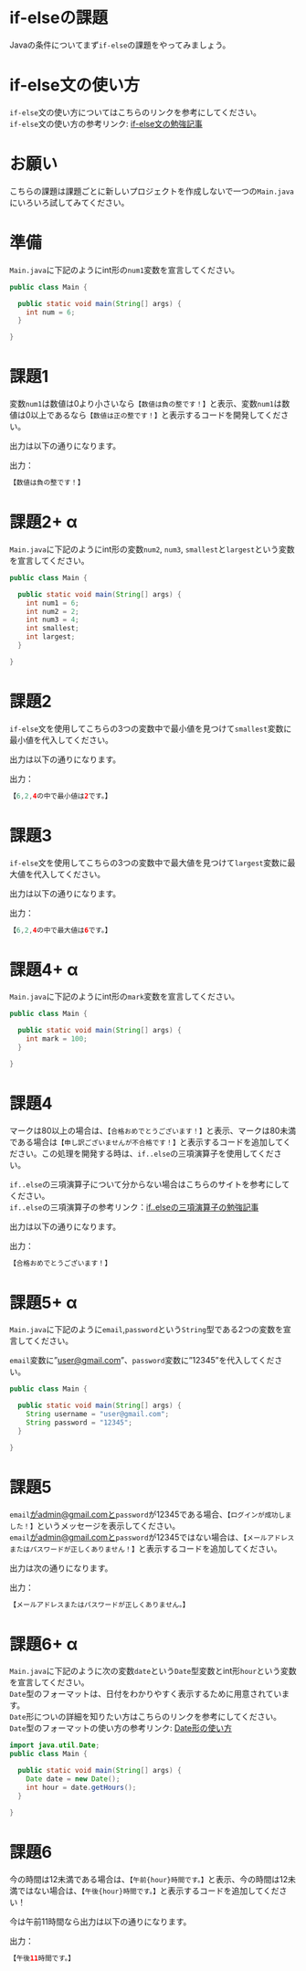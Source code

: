 # if-elseの課題

Javaの条件についてまず`if-else`の課題をやってみましょう。  

# if-else文の使い方

`if-else`文の使い方についてはこちらのリンクを参考にしてください。  
`if-else`文の使い方の参考リンク: [if-else文の勉強記事](https://github.com/reytech-co-jp/yume-project/blob/main/lessons/java/02-Java%E3%81%AE%E6%9D%A1%E4%BB%B6%E5%95%8F%E9%A1%8C/.Java%E6%9D%A1%E4%BB%B6%E6%96%87%E3%81%AE%E5%8B%89%E5%BC%B7%E8%A8%98%E4%BA%8B.md#ifelse)

# お願い

こちらの課題は課題ごとに新しいプロジェクトを作成しないで一つの`Main.java`にいろいろ試してみてください。

# 準備

`Main.java`に下記のようにint形の`num1`変数を宣言してください。  

```java
public class Main {

  public static void main(String[] args) {
    int num = 6;
  }

}
```

# 課題1

変数`num1`は数値は0より小さいなら`【数値は負の整です！】`と表示、変数`num1`は数値は0以上であるなら`【数値は正の整です！】`と表示するコードを開発してください。  

出力は以下の通りになります。  

出力：

```java
【数値は負の整です！】
```

# 課題2+ α

`Main.java`に下記のようにint形の変数`num2`, `num3`, `smallest`と`largest`という変数を宣言してください。  

```java
public class Main {

  public static void main(String[] args) {
    int num1 = 6;
    int num2 = 2;
    int num3 = 4;
    int smallest;
    int largest;
  }

}
```

# 課題2

`if-else`文を使用してこちらの3つの変数中で最小値を見つけて`smallest`変数に最小値を代入してください。

出力は以下の通りになります。

出力：

```java
【6,2,4の中で最小値は2です。】
```

# 課題3

`if-else`文を使用してこちらの3つの変数中で最大値を見つけて`largest`変数に最大値を代入してください。

出力は以下の通りになります。

出力：

```java
【6,2,4の中で最大値は6です。】
```

# 課題4+ α

`Main.java`に下記のようにint形の`mark`変数を宣言してください。

```java
public class Main {

  public static void main(String[] args) {
    int mark = 100;
  }

}
```

# 課題4

マークは80以上の場合は、`【合格おめでとうございます！】`と表示、マークは80未満である場合は`【申し訳ございませんが不合格です！】`と表示するコードを追加してください。この処理を開発する時は、`if..else`の三項演算子を使用してください。

`if..else`の三項演算子について分からない場合はこちらのサイトを参考にしてください。  
`if..else`の三項演算子の参考リンク：[if..elseの三項演算子の勉強記事](https://github.com/reytech-co-jp/yume-project/blob/feature/if_else_statement_questions/lessons/java/02-Java%E3%81%AE%E6%9D%A1%E4%BB%B6%E5%95%8F%E9%A1%8C/.Java%E6%9D%A1%E4%BB%B6%E6%96%87%E3%81%AE%E5%8B%89%E5%BC%B7%E8%A8%98%E4%BA%8B.md#ifelse%E3%81%AE%E4%B8%89%E9%A0%85%E6%BC%94%E7%AE%97%E5%AD%90)

出力は以下の通りになります。

出力：

```java
【合格おめでとうございます！】
```

# 課題5+ α

`Main.java`に下記のように`email`,`password`という`String`型である2つの変数を宣言してください。

`email`変数に”user@gmail.com”、`password`変数に”12345”を代入してください。

```java
public class Main {

  public static void main(String[] args) {
    String username = "user@gmail.com";
    String password = "12345";
  }

}
```

# 課題5

`email`がadmin@gmail.comと`password`が12345である場合、`【ログインが成功しました！】`というメッセージを表示してください。  
`email`がadmin@gmail.comと`password`が12345ではない場合は、`【メールアドレスまたはパスワードが正しくありません！】`と表示するコードを追加してください。  

出力は次の通りになります。  

出力：

```java
【メールアドレスまたはパスワードが正しくありません。】
```

# 課題6+ α

`Main.java`に下記のように次の変数`date`という`Date`型変数とint形`hour`という変数を宣言してください。  
`Date`型のフォーマットは、日付をわかりやすく表示するために用意されています。  
`Date`形についの詳細を知りたい方はこちらのリンクを参考にしてください。  
`Date`型のフォーマットの使い方の参考リンク: [Date形の使い方](https://www.sejuku.net/blog/21098)

```java
import java.util.Date;
public class Main {

  public static void main(String[] args) {
    Date date = new Date();
    int hour = date.getHours();
  }

}
```

# 課題6

今の時間は12未満である場合は、`【午前{hour}時間です。】`と表示、今の時間は12未満ではない場合は、`【午後{hour}時間です。】`と表示するコードを追加してください！  

今は午前11時間なら出力は以下の通りになります。  

出力：

```java
【午後11時間です。】
```
